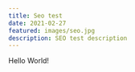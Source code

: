 ```yaml
---
title: Seo test
date: 2021-02-27
featured: images/seo.jpg
description: SEO test description
---
```


Hello World!